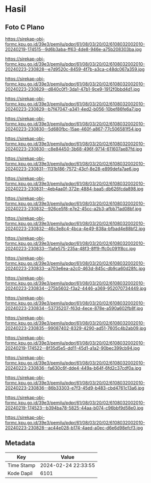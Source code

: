 # Hasil

## Foto C Plano

https://sirekap-obj-formc.kpu.go.id/39e3/pemilu/pdpr/61/08/03/20/02/6108032002010-20240219-174515--9d6b3aba-ff63-4de8-946e-a75b208303ba.jpg

https://sirekap-obj-formc.kpu.go.id/39e3/pemilu/pdpr/61/08/03/20/02/6108032002010-20240223-230828--e7d9520c-8459-4f7b-a3ca-c48dc067a359.jpg

https://sirekap-obj-formc.kpu.go.id/39e3/pemilu/pdpr/61/08/03/20/02/6108032002010-20240223-230829--d840c0f1-3da1-47b1-9ce9-1912f0bbd4d1.jpg

https://sirekap-obj-formc.kpu.go.id/39e3/pemilu/pdpr/61/08/03/20/02/6108032002010-20240223-230829--b7f47047-a341-4ed2-b056-10bef86fe6a7.jpg

https://sirekap-obj-formc.kpu.go.id/39e3/pemilu/pdpr/61/08/03/20/02/6108032002010-20240223-230830--5d680fbc-15ae-460f-a867-77c506581f54.jpg

https://sirekap-obj-formc.kpu.go.id/39e3/pemilu/pdpr/61/08/03/20/02/6108032002010-20240223-230830--c8e84450-3b68-496f-9714-611607ae87fd.jpg

https://sirekap-obj-formc.kpu.go.id/39e3/pemilu/pdpr/61/08/03/20/02/6108032002010-20240223-230831--1131b186-7572-43cf-8e28-e899defa7ae6.jpg

https://sirekap-obj-formc.kpu.go.id/39e3/pemilu/pdpr/61/08/03/20/02/6108032002010-20240223-230831--4eb4aa0f-372e-4884-baa5-db626fcda898.jpg

https://sirekap-obj-formc.kpu.go.id/39e3/pemilu/pdpr/61/08/03/20/02/6108032002010-20240223-230832--926ce5f8-e7e2-45cc-a2b3-afbb71ad08bf.jpg

https://sirekap-obj-formc.kpu.go.id/39e3/pemilu/pdpr/61/08/03/20/02/6108032002010-20240223-230832--46c3e8c4-4bca-4e49-838a-bfbad4e88bf2.jpg

https://sirekap-obj-formc.kpu.go.id/39e3/pemilu/pdpr/61/08/03/20/02/6108032002010-20240223-230833--11afe575-235a-48f3-8ff9-ffc0c091f8cc.jpg

https://sirekap-obj-formc.kpu.go.id/39e3/pemilu/pdpr/61/08/03/20/02/6108032002010-20240223-230833--a703e6ea-a2c0-463d-845c-db9ca60d28fc.jpg

https://sirekap-obj-formc.kpu.go.id/39e3/pemilu/pdpr/61/08/03/20/02/6108032002010-20240223-230834--275b5602-f3a2-4446-a369-952070734449.jpg

https://sirekap-obj-formc.kpu.go.id/39e3/pemilu/pdpr/61/08/03/20/02/6108032002010-20240223-230834--53735207-f63d-4ece-878e-a590a602fb8f.jpg

https://sirekap-obj-formc.kpu.go.id/39e3/pemilu/pdpr/61/08/03/20/02/6108032002010-20240223-230835--99087402-8329-4290-ad51-7605c4b2ab09.jpg

https://sirekap-obj-formc.kpu.go.id/39e3/pemilu/pdpr/61/08/03/20/02/6108032002010-20240219-174522--8f35d5e5-dd11-45d1-a1a2-90bec399cb94.jpg

https://sirekap-obj-formc.kpu.go.id/39e3/pemilu/pdpr/61/08/03/20/02/6108032002010-20240223-230836--fa630c6f-dde4-449a-b64f-6fd2c37cdf0a.jpg

https://sirekap-obj-formc.kpu.go.id/39e3/pemilu/pdpr/61/08/03/20/02/6108032002010-20240223-230836--86b33303-e7f3-45d9-b483-cbd4761c13a6.jpg

https://sirekap-obj-formc.kpu.go.id/39e3/pemilu/pdpr/61/08/03/20/02/6108032002010-20240219-174523--b394ba78-5825-44aa-b074-c96bbf9d58e0.jpg

https://sirekap-obj-formc.kpu.go.id/39e3/pemilu/pdpr/61/08/03/20/02/6108032002010-20240223-230828--ac44e028-b174-4aed-a0ec-d6e6d98efcf3.jpg


## Metadata

| Key        | Value               |
| ---------- | ------------------- |
| Time Stamp | 2024-02-24 22:33:55 |
| Kode Dapil | 6101                |



